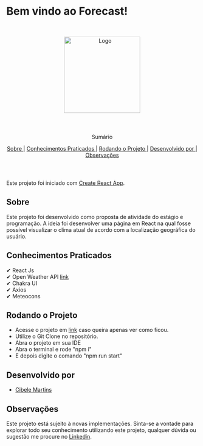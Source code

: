 # Bem vindo ao Forecast!

<br />
<p align="center">
    <img src='./src/assets/demonstração.mov' alt="Logo" width="200">

  <h3 align="center"></h3>
 <br />
  <p align="center">
     Sumário
      <p align="center">
  <a href="#sobre"> Sobre </a> |
  <a href="#conhecimentos-praticados"> Conhecimentos Praticados </a> |
  <a href="#rodando-o-projeto"> Rodando o Projeto </a> |
  <a href="#desenvolvido-por"> Desenvolvido por </a> |
  <a href="#observações"> Observações </a>       
       <br />
    <br />
    <h1 align="center">
 </h1>
  </p>
</p>

Este projeto foi iniciado com [Create React App](https://github.com/facebook/create-react-app).

## Sobre

Este projeto foi desenvolvido como proposta de atividade do estágio e programação. A ideia foi desenvolver uma página em React
na qual fosse possível visualizar o clima atual de acordo com a localização geográfica do usuário.

## Conhecimentos Praticados

✔ React Js <br>
✔ Open Weather API [link](https://openweathermap.org/api) <br>
✔ Chakra UI<br>
✔ Axios <br>
✔ Meteocons <br>

## Rodando o Projeto

- Acesse o projeto em [link](https://vercel.com/cibelemartins/previsao-tempo-bq5j) caso queira apenas ver como ficou.
- Utilize o Git Clone no repositório.
- Abra o projeto em sua IDE
- Abra o terminal e rode "npm i"
- E depois digite o comando "npm run start"

## Desenvolvido por

- [Cibele Martins](https://github.com/CibeleMartins)

## Observações

Este projeto está sujeito à novas implementações. Sinta-se a vontade para explorar todo seu conhecimento utilizando este projeto, qualquer dúvida ou sugestão me procure no <a href='www.linkedin.com/in/cibelemartinssss'>Linkedin</a>.
